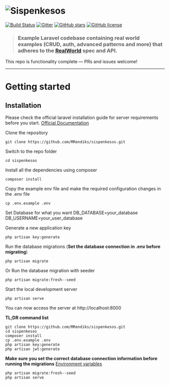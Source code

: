# ![Sispenkesos](logo.png)

[![Build Status](https://img.shields.io/travis/gothinkster/laravel-realworld-example-app/master.svg)](https://travis-ci.org/gothinkster/laravel-realworld-example-app) [![Gitter](https://img.shields.io/gitter/room/realworld-dev/laravel.svg)](https://gitter.im/realworld-dev/laravel) [![GitHub stars](https://img.shields.io/github/stars/gothinkster/laravel-realworld-example-app.svg)](https://github.com/gothinkster/laravel-realworld-example-app/stargazers) [![GitHub license](https://img.shields.io/github/license/gothinkster/laravel-realworld-example-app.svg)](https://raw.githubusercontent.com/gothinkster/laravel-realworld-example-app/master/LICENSE)

> ### Example Laravel codebase containing real world examples (CRUD, auth, advanced patterns and more) that adheres to the [RealWorld](https://github.com/gothinkster/realworld-example-apps) spec and API.

This repo is functionality complete — PRs and issues welcome!

----------

# Getting started

## Installation

Please check the official laravel installation guide for server requirements before you start. [Official Documentation](https://laravel.com/docs/5.4/installation#installation)


Clone the repository

    git clone https://github.com/MRendiks/sispenkesos.git

Switch to the repo folder

    cd sispenkesos

Install all the dependencies using composer

    composer install

Copy the example env file and make the required configuration changes in the .env file

    cp .env.example .env

Set Database for what you want
    DB_DATABASE=your_database
    DB_USERNAME=your_user_database

Generate a new application key

    php artisan key:generate

Run the database migrations (**Set the database connection in .env before migrating**)

    php artisan migrate

Or Run the database migration with seeder

    php artisan migrate:fresh--seed

Start the local development server

    php artisan serve

You can now access the server at http://localhost:8000

**TL;DR command list**

    git clone https://github.com/MRendiks/sispenkesos.git
    cd sispenkesos
    composer install
    cp .env.example .env
    php artisan key:generate
    php artisan jwt:generate 
    
**Make sure you set the correct database connection information before running the migrations** [Environment variables](#environment-variables)

    php artisan migrate:fresh--seed
    php artisan serve

